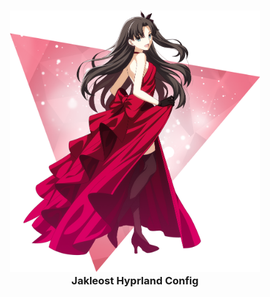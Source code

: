 <h3 align="center">
	<img src="/Readme_Media/Rin_transparent.png" width="400" alt="Logo"/><br/>
	Jakleost Hyprland Config
</h3>

